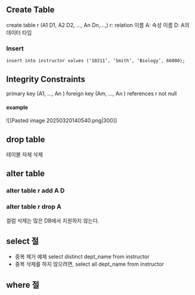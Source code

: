 ## Create Table
create table r (A1 D1, A2 D2, ..., An Dn,...,)
r: relation 이름
A: 속성 이름
D: A의 데이터 타입
### Insert
`insert into instructor values (‘10211’, ’Smith’, ’Biology’, 66000);`
## Integrity Constraints
primary key (A1, ..., An )
foreign key (Am, ..., An ) references r
not null
#### example
![[Pasted image 20250320140540.png|300]]
## drop table
테이블 자체 삭제
## alter table 
### alter table r add A D

### alter table r drop A
컬럼 삭제는 많은 DB에서 지원하지 않는다.

## select 절
- 중복 제거 예제
select distinct dept_name
from instructor
- 중복 삭제를 하지 않으려면,
select all dept_name
from instructor
## where 절
